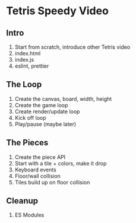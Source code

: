 # Tetris Speedy Video

## Intro

1. Start from scratch, introduce other Tetris video
1. index.html
1. index.js
1. eslint, prettier

## The Loop

1. Create the canvas, board, width, height
1. Create the game loop
1. Create render/update loop
1. Kick off loop
1. Play/pause (maybe later)

## The Pieces

1. Create the piece API
1. Start with a tile + colors, make it drop
1. Keyboard events
1. Floor/wall collision
1. Tiles build up on floor collision

## Cleanup

1. ES Modules
